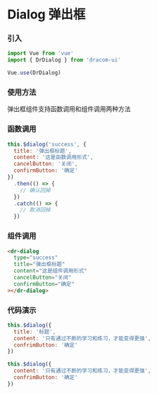 # Dialog 弹出框

### 引入

```js
import Vue from 'vue'
import { DrDialog } from 'dracom-ui'

Vue.use(DrDialog)
```

### 使用方法

弹出框组件支持函数调用和组件调用两种方法

### 函数调用

```js
this.$dialog('success', {
  title: '弹出框标题',
  content: '这是函数调用形式',
  cancelButton: '关闭',
  confirmButton: '确定'
})
  .then(() => {
    // 确认回掉
  })
  .catch(() => {
    // 取消回掉
  })
```

### 组件调用

```html
<dr-dialog
  type="success"
  title="弹出框标题"
  content="这是组件调用形式"
  cancelButton="关闭"
  confirmButton="确定"
></dr-dialog>
```

### 代码演示

```js
this.$dialog({
  title: '标题',
  content: '只有通过不断的学习和练习，才能变得更强',
  confrimButton: '确定'
})

this.$dialog({
  content: '只有通过不断的学习和练习，才能变得更强',
  confrimButton: '确定'
})
```
